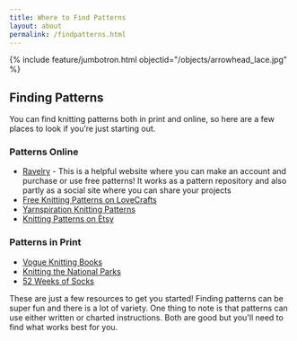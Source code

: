 ```yaml
---
title: Where to Find Patterns
layout: about
permalink: /findpatterns.html
---
```

{% include feature/jumbotron.html objectid="/objects/arrowhead_lace.jpg" %}
## Finding Patterns
You can find knitting patterns both in print and online, so here are a few places to look if you’re just starting out. 

### Patterns Online
<ul>
<li><a href="https://www.ravelry.com/account/login">Ravelry</a> - This is a helpful website where you can make an account and purchase or use free patterns! It works as a pattern repository and also partly as a social site where you can share your projects</li>
<li><a href="https://www.lovecrafts.com/en-us/l/knitting/knitting-patterns/free-knitting-patterns">Free Knitting Patterns on LoveCrafts</a></li> 
<li><a href="https://www.yarnspirations.com/patterns?prefn1=patternSkillTypeString&prefv1=Knit">Yarnspiration Knitting Patterns</a></li> 
<li><a href="https://www.etsy.com/uk/market/knitting_patterns?gclid=Cj0KCQiAg_KbBhDLARIsANx7wAwWkzPh3J37ytiDLISi4j8-_EIDtrjRigFYVB-sfM1wL9eUX-y-IjwaArUYEALw_wcB">Knitting Patterns on Etsy</a></li> 
</ul>


### Patterns in Print

<ul>
<li><a href="https://verypink.com/](https://store.vogueknitting.com/c-2-books.aspx">Vogue Knitting Books</a></li> 
<li><a href="https://www.amazon.com/Knitting-National-Parks-Easy-Follow/dp/1681888432/ref=asc_df_1681888432/?tag=hyprod-20&linkCode=df0&hvadid=533377859038&hvpos=&hvnetw=g&hvrand=14535694131927747244&hvpone=&hvptwo=&hvqmt=&hvdev=c&hvdvcmdl=&hvlocint=&hvlocphy=9016165&hvtargid=pla-1460516542953&psc=1">Knitting the National Parks</a></li>
  <li><a href="https://www.amazon.com/s?k=52+weeks+of+socks&gclid=Cj0KCQiAg_KbBhDLARIsANx7wAzICT60tFNWtF85EieS5Bdd6fMy6it4SNxlf5JbulUZlC5ExsVK0d8aAq6TEALw_wcB&hvadid=453121563352&hvdev=c&hvlocphy=9016165&hvnetw=g&hvqmt=e&hvrand=10699738764118776632&hvtargid=kwd-952850993717&hydadcr=7497_9612537&tag=googhydr-20&ref=pd_sl_81g5spp1ts_e">52 Weeks of Socks</a></li> 
</ul>



These are just a few resources to get you started! Finding patterns can be super fun and there is a lot of variety. One thing to note is that patterns can use either written or charted instructions. Both are good but you'll need to find what works best for you. 
